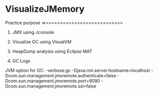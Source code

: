# VisualizeJMemory
Practice purpose
=>>==========================

1. JMX  using Jconsole 

2. Visualize GC using VisualVM 

3. HeapDump analysis using Eclipse MAT

4. GC Logs

JVM option for GC:
-verbose:gc -Djava.rmi.server.hostname=localhost  -Dcom.sun.management.jmxremote.authenticate=false  -Dcom.sun.management.jmxremote.port=9090 -Dcom.sun.management.jmxremote.ssl=false

